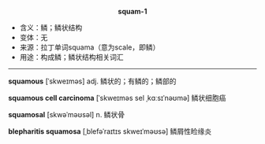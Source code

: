 
**<center>squam-1</center>**

- <span class="definition">含义：鳞；鳞状结构</span>
- <span class="definition">变体：无</span>
- <span class="definition">来源：拉丁单词squama（意为scale，即鳞）</span>
- <span class="definition">用途：构成鳞；鳞状结构相关词汇</span>

---

<span class="vocabulary">**squamous**</span> [ˈskweɪməs] adj. 鳞状的；有鳞的；鳞部的 

<span class="vocabulary">**squamous cell carcinoma**</span> [ˈskweɪməs sel ˌkɑːsɪˈnəʊmə] 鳞状细胞癌

<span class="vocabulary">**squamosal**</span> [skwəˈməʊsəl] n. 鳞状骨

<span class="vocabulary">**blepharitis squamosa**</span> [ˌblefəˈraɪtɪs skweɪˈməʊsə] 鳞屑性睑缘炎


